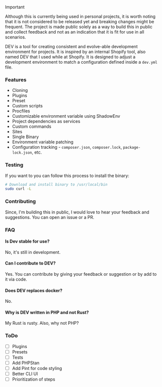 >[!Important]
> Although this is currently being used in personal projects, it is worth noting that it is not considered to be released yet and breaking changes might be frequent. The project is made public solely as a way to build this in public and collect feedback and not as an indication that it is fit for use in all scenarios.

DEV is a tool for creating consistent and evolve-able development environment for projects. It is inspired by an internal Shopify tool, also named DEV that I used while at Shopify. It is designed to adjust a development environment to match a configuration defined inside a `dev.yml` file.

### Features
- Cloning
- Plugins
- Preset
- Custom scripts
- Procfiles
- Customizable environment variable using ShadowEnv
- Project dependencies as services
- Custom commands
- Sites
- Single Binary
- Environment variable patching
- Configuration tracking - `composer.json`, `composer.lock`, `package-lock.json`, etc.

### Testing
If you want to you can follow this process to install the binary:

```bash
# Download and install binary to /usr/local/bin
sudo curl -L 
```

### Contributing
Since, I'm building this in public, I would love to hear your feedback and suggestions. You can open an issue or a PR.

### FAQ

#### Is Dev stable for use?
No, it's still in development.

#### Can I contribute to DEV?
Yes. You can contribute by giving your feedback or suggestion or by add to it via code.

#### Does DEV replaces docker?
No.

#### Why is DEV written in PHP and not Rust?
My Rust is rusty. Also, why not PHP?

### ToDo
- [ ] Plugins
- [ ] Presets
- [ ] Tests
- [ ] Add PHPStan
- [ ] Add Pint for code styling
- [ ] Better CLI UI
- [ ] Prioritization of steps
